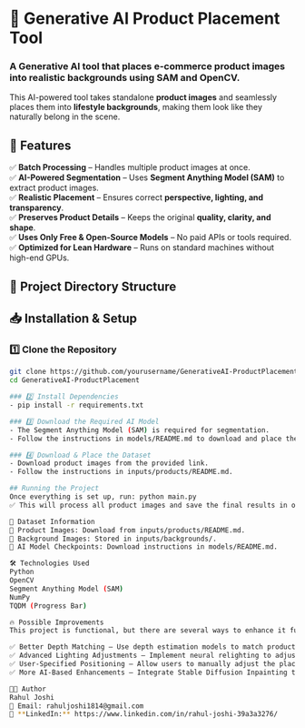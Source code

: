 # 🛒 Generative AI Product Placement Tool
### **A Generative AI tool that places e-commerce product images into realistic backgrounds using SAM and OpenCV.**
This AI-powered tool takes standalone **product images** and seamlessly places them into **lifestyle backgrounds**, making them look like they naturally belong in the scene.

## 📌 Features
✅ **Batch Processing** – Handles multiple product images at once.  
✅ **AI-Powered Segmentation** – Uses **Segment Anything Model (SAM)** to extract product images.  
✅ **Realistic Placement** – Ensures correct **perspective, lighting, and transparency**.  
✅ **Preserves Product Details** – Keeps the original **quality, clarity, and shape**.  
✅ **Uses Only Free & Open-Source Models** – No paid APIs or tools required.  
✅ **Optimized for Lean Hardware** – Runs on standard machines without high-end GPUs.  

## 📂 **Project Directory Structure**

## 📥 **Installation & Setup**

### 1️⃣ Clone the Repository  
```bash
git clone https://github.com/yourusername/GenerativeAI-ProductPlacement.git
cd GenerativeAI-ProductPlacement

### 2️⃣ Install Dependencies
- pip install -r requirements.txt

### 3️⃣ Download the Required AI Model
- The Segment Anything Model (SAM) is required for segmentation.
- Follow the instructions in models/README.md to download and place the model.

### 4️⃣ Download & Place the Dataset
- Download product images from the provided link.
- Follow the instructions in inputs/products/README.md.

## Running the Project
Once everything is set up, run: python main.py
✅ This will process all product images and save the final results in outputs/.

📂 Dataset Information
📌 Product Images: Download from inputs/products/README.md.
📌 Background Images: Stored in inputs/backgrounds/.
📌 AI Model Checkpoints: Download instructions in models/README.md.

🛠 Technologies Used
Python 
OpenCV 
Segment Anything Model (SAM) 
NumPy 
TQDM (Progress Bar)

🔥 Possible Improvements
This project is functional, but there are several ways to enhance it further:

✅ Better Depth Matching – Use depth estimation models to match product depth with the background for even more realistic placement.
✅ Advanced Lighting Adjustments – Implement neural relighting to adjust product lighting according to background conditions.
✅ User-Specified Positioning – Allow users to manually adjust the placement of products inside backgrounds.
✅ More AI-Based Enhancements – Integrate Stable Diffusion Inpainting to refine product blending using generative AI.

👨‍💻 Author
Rahul Joshi
📧 Email: rahuljoshi1814@gmail.com
💼 **LinkedIn:** https://www.linkedin.com/in/rahul-joshi-39a3a3276/ 




